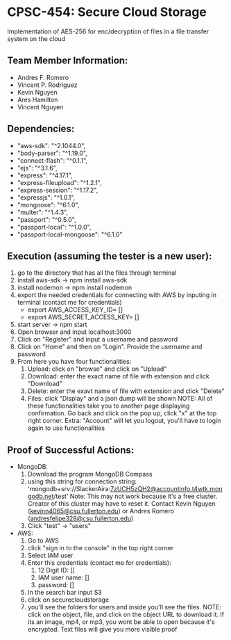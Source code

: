 # CPSC-454: Secure Cloud Storage
Implementation of AES-256 for enc/decryption of files in a file transfer system on the cloud

## Team Member Information:
* Andres F. Romero
* Vincent P. Rodriguez
* Kevin Nguyen
* Ares Hamilton
* Vincent Nguyen

## Dependencies:
* "aws-sdk": "^2.1044.0",
* "body-parser": "^1.19.0",
* "connect-flash": "^0.1.1",
* "ejs": "^3.1.6",
* "express": "^4.17.1",
* "express-fileupload": "^1.2.1",
* "express-session": "^1.17.2",
* "expressjs": "^1.0.1",
* "mongoose": "^6.1.0",
* "multer": "^1.4.3",
* "passport": "^0.5.0",
* "passport-local": "^1.0.0",
* "passport-local-mongoose": "^6.1.0"

## Execution (assuming the tester is a new user):
1. go to the directory that has all the files through terminal 
2. install aws-sdk -> npm install aws-sdk
3. install nodemon -> npm install nodemon
4. export the needed credentials for connecting with AWS by inputing in terminal (contact me for credentials)
	* export AWS_ACCESS_KEY_ID= []
	* export AWS_SECRET_ACCESS_KEY= []
5. start server -> npm start
6. Open browser and input localhost:3000
7. Click on "Register" and input a username and password
8. Click on "Home" and then on "Login". Provide the username and password
9. From here you have four functionalities:
	1. Upload: click on "browse" and click on "Upload"
	2. Download: enter the exact name of file with extension and click "Download"
	3. Delete: enter the exavt name of file with extension and click "Delete"
	4. Files: click "Display" and a json dump will be shown
	NOTE: All of these functionalities take you to another page displaying confirmation. Go back
		and click on the pop up, click "x" at the top right corner.
Extra: "Account" will let you logout, you'll have to login again to use functionalities

## Proof of Successful Actions:
* MongoDB:
	1. Download the program MongoDB Compass
	2. using this string for connection string: 'mongodb+srv://SlackerAira:7zUCH5zQH2@accountinfo.t4wtk.mongodb.net/test'
		Note: This may not work because it's a free cluster. Creator of this cluster may have to reset it. Contact 
		Kevin Nguyen (kevinn4065@csu.fullerton.edu) or Andres Romero (andresfelipe328@csu.fullerton.edu)
	3. Click "test" -> "users"
* AWS:
	1. Go to AWS
	2. click "sign in to the console" in the top right corner
	3. Select IAM user
	4. Enter this credentials (contact me for credentials):
		1. 12 Digit ID: []
		2. IAM user name: []
		3. password: []
	5. In the search bar input S3
	6. click on securecloudstorage
	7. you'll see the folders for users and inside you'll see the files.
		NOTE: click on the object, file, and click on the object URL to download it. If its an image, mp4, or mp3, you
			wont be able to open because it's encrypted. Text files will give you more visible proof
